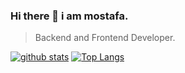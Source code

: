 ### Hi there 👋 i am mostafa.

> Backend and Frontend Developer.  

[![github stats](https://github-readme-stats.vercel.app/api?username=mst-ghi)](https://github.com/anuraghazra/github-readme-stats)
[![Top Langs](https://github-readme-stats.vercel.app/api/top-langs/?username=mst-ghi)](https://github.com/mst-ghi/github-readme-stats)


<!--
**mst-ghi/mst-ghi** is a ✨ _special_ ✨ repository because its `README.md` (this file) appears on your GitHub profile.

Here are some ideas to get you started:

- 🔭 I’m currently working on ...
- 🌱 I’m currently learning ...
- 👯 I’m looking to collaborate on ...
- 🤔 I’m looking for help with ...
- 💬 Ask me about ...
- 📫 How to reach me: ...
- 😄 Pronouns: ...
- ⚡ Fun fact: ...
-->
